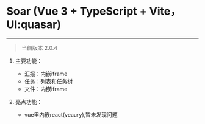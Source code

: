 # Soar (Vue 3 + TypeScript + Vite，UI:quasar)
* * *
> 当前版本 2.0.4
1. 主要功能：
   - 汇报：内嵌iframe
   - 任务：列表和任务树
   - 文件：内嵌iframe

2. 亮点功能：
   - vue里内嵌react(veaury),暂未发现问题


